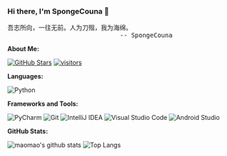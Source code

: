 ### Hi there, I'm SpongeCouna 👋

<pre>
吾志所向，一往无前。人为刀殂，我为海绵。
                              -- SpongeCouna
</pre>

**About Me:**

[![GitHub Stars](https://img.shields.io/github/stars/SpCoGov?color=2da44e&label=GitHub%20Stars&logo=Github)](https://github.com/SpCoGov)
[![visitors](https://visitor-badge.laobi.icu/badge?page_id=SpCoGov.SpCoGov)](https://github.com/SpCoGov)

**Languages:**

![Python](https://img.shields.io/badge/Python-3776AB?logo=python&logoColor=fff)

**Frameworks and Tools:**

![PyCharm](https://img.shields.io/badge/PyCharm-000000?logo=PyCharm&logoColor=fff)
![Git](https://img.shields.io/badge/Git-F05032?logo=Git&logoColor=fff)
![IntelliJ IDEA](https://img.shields.io/badge/IntelliJ%20IDEA-088bf9?logo=intellijidea)
![Visual Studio Code](https://img.shields.io/badge/VS%20CODE-007ACC?logo=VisualStudioCode&logoColor=fff)
![Android Studio](https://img.shields.io/badge/Android%20Studio-3DDC84?logo=androidstudio&logoColor=fff)

**GitHub Stats:**

![maomao's github stats](https://github-readme-stats.vercel.app/api?username=SpCoGov&show_icons=true&hide_title=true&count_private=true)
![Top Langs](https://github-readme-stats.vercel.app/api/top-langs/?username=SpCoGov&layout=compact)
